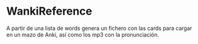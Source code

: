 # WankiReference
A partir de una lista de words genera un fichero con las cards para cargar en un mazo de Anki, así como los mp3 con la pronunciación.
